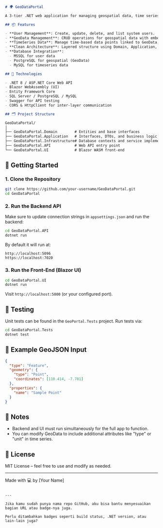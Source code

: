 ```markdown
# 🌍 GeoDataPortal

A 3-tier .NET web application for managing geospatial data, time series records, and user management.

## 📦 Features

- **User Management**: Create, update, delete, and list system users.
- **GeoData Management**: CRUD operations for geospatial data with embedded GeoJSON support.
- **TimeSeries Data**: Manage time-based data points linked to GeoData, such as temperature, rainfall, or pollution.
- **Clean Architecture**: Layered structure using Domain, Application, Infrastructure, and UI projects.
- **Database Integration**:
  - MSSQL for user data
  - PostgreSQL for geospatial (GeoData)
  - MySQL for timeseries data

## 🧱 Technologies

- .NET 8 / ASP.NET Core Web API
- Blazor WebAssembly (UI)
- Entity Framework Core
- SQL Server / PostgreSQL / MySQL
- Swagger for API testing
- CORS & HttpClient for inter-layer communication

## 🗂️ Project Structure

GeoDataPortal/
│
├── GeoDataPortal.Domain        # Entities and base interfaces
├── GeoDataPortal.Application   # Interfaces, DTOs, and business logic
├── GeoDataPortal.Infrastructure# Database contexts and service implementations
├── GeoDataPortal.API           # Web API entry point
└── GeoDataPortal.UI            # Blazor WASM front-end

````

## 🚀 Getting Started

### 1. Clone the Repository

```bash
git clone https://github.com/your-username/GeoDataPortal.git
cd GeoDataPortal
````

### 2. Run the Backend API

Make sure to update connection strings in `appsettings.json` and run the backend:

```bash
cd GeoDataPortal.API
dotnet run
```

By default it will run at:

```
http://localhost:5096
https://localhost:7020
```

### 3. Run the Front-End (Blazor UI)

```bash
cd GeoDataPortal.UI
dotnet run
```

Visit `http://localhost:5000` (or your configured port).

## 🧪 Testing

Unit tests can be found in the `GeoPortal.Tests` project. Run tests via:

```bash
cd GeoDataPortal.Tests
dotnet test
```

## 📝 Example GeoJSON Input

```json
{
  "type": "Feature",
  "geometry": {
    "type": "Point",
    "coordinates": [110.414, -7.781]
  },
  "properties": {
    "name": "Sample Point"
  }
}
```

## 📌 Notes

* Backend and UI must run simultaneously for the full app to function.
* You can modify GeoData to include additional attributes like "type" or "unit" in time series.

## 📃 License

MIT License – feel free to use and modify as needed.

---

Made with 💻 by \[Your Name]

```

---

Jika kamu sudah punya nama repo GitHub, aku bisa bantu menyesuaikan bagian URL atau badge-nya juga.

Perlu ditambahkan badges seperti build status, .NET version, atau lain-lain juga?
```
